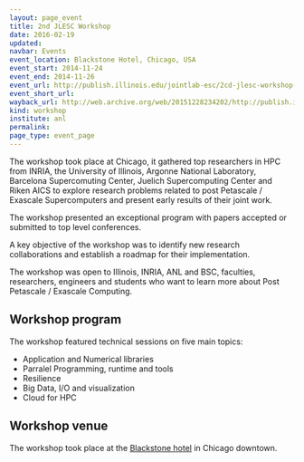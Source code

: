 ```yaml
---
layout: page_event
title: 2nd JLESC Workshop
date: 2016-02-19
updated:
navbar: Events
event_location: Blackstone Hotel, Chicago, USA
event_start: 2014-11-24
event_end: 2014-11-26
event_url: http://publish.illinois.edu/jointlab-esc/2cd-jlesc-workshop-nov-24-26-chicago/
event_short_url:
wayback_url: http://web.archive.org/web/20151228234202/http://publish.illinois.edu/jointlab-esc/2cd-jlesc-workshop-nov-24-26-chicago/
kind: workshop
institute: anl
permalink:
page_type: event_page
---
```


The workshop took place at Chicago, it gathered top researchers in HPC from INRIA,
the University of Illinois, Argonne National Laboratory, Barcelona Supercomuting Center,
Juelich Supercomputing Center and Riken AICS to explore research problems related to post
Petascale / Exascale Supercomputers and present early results of their joint work.

The workshop presented an exceptional program with papers accepted or submitted to top level conferences.

A key objective of the workshop was to identify new research collaborations and establish
a roadmap for their implementation.

The workshop was open to Illinois, INRIA, ANL and BSC, faculties, researchers, engineers and
students who want to learn more about Post Petascale / Exascale Computing.


## Workshop program

The workshop featured technical sessions on five main topics:

* Application and Numerical libraries
* Parralel Programming, runtime and tools
* Resilience
* Big Data, I/O and visualization
* Cloud for HPC


## Workshop venue

The workshop took place at the [Blackstone hotel](http://www.blackstonerenaissance.com/ ) in Chicago downtown.
